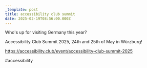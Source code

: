 ```yaml
---
_template: post
title: accessibility club summit
date: 2025-02-19T08:56:00.000Z
---
```

Who's up for visiting Germany this year?

Accessibility Club Summit 2025, 24th and 25th of May in Würzburg!

https://accessibility.club/event/accessibility-club-summit-2025

#accessibility
